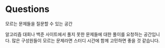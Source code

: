 # Questions
모르는 문제들을 질문할 수 있는 공간

알고리즘 대회나 백준 사이트에서 풀지 못한 문제들에 대한 풀이를 요청하는 공간입니다. 
많은 구성원들이 모르는 문제라면 스터디 시간에 함께 고민하면 좋을 것 같습니다.
